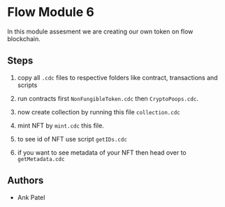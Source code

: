
# Flow Module 6

In this module assesment we are creating our own token on flow blockchain.

## Steps

1. copy all `.cdc` files to respective folders like contract, transactions and scripts

2. run contracts first `NonFungibleToken.cdc` then `CryptoPoops.cdc`.

3. now create collection by running this file `collection.cdc`

4. mint NFT by `mint.cdc` this file.

5. to see id of NFT use script `getIDs.cdc`

6. if you want to see metadata of your NFT then head over to `getMetadata.cdc`









## Authors

- Ank Patel

